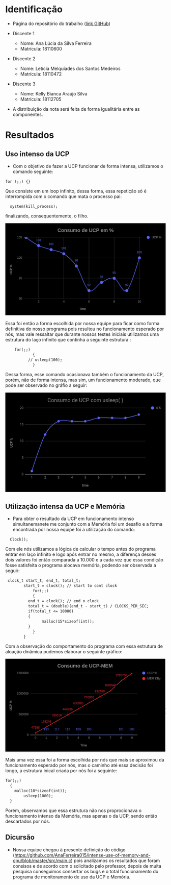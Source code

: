 # Identificação

* Página do repositório do trabalho ([link GitHub](https://github.com/AnaFerreira015/intense-use-of-memory-and-cpu/blob/master/REPORT.md))

* Discente 1
	* Nome: Ana Lúcia da Silva Ferreira
	* Matrícula: 18110600 
* Discente 2
	* Nome: Letícia Melquíades dos Santos Medeiros
	* Matrícula: 18110472
* Discente 3
	* Nome: Kelly Bianca Araújo Silva
	* Matrícula: 18112705
	
* A distribuição da nota será feita de forma igualitária entre as componentes.	
	
# Resultados

## Uso intenso da UCP

* Com o objetivo de fazer a UCP funcionar de forma intensa, utilizamos o comando seguinte:
```
for (;;) {}
```
Que consiste em um loop infinito, dessa forma, essa repetição só é interrompida com o comando que mata o processo pai:
````
  system(kill_process);
````
finalizando, consequentemente, o filho. 

![Uso de UCP](https://github.com/AnaFerreira015/intense-use-of-memory-and-cpu/blob/master/img/ucp.png)

Essa foi então a forma escolhida por nossa equipe para ficar como forma definitiva do nosso programa pois resultou no funcionamento esperado por nós, mas vale ressaltar que durante nossos testes iniciais utilizamos uma estrutura do laço infinito que continha a seguinte estrutura :
````
	for(;;)
  			{
          // usleep(100);
  			}
````
Dessa forma, esse comando ocasionava também o funcionamento da UCP, porém, não de forma intensa, mas sim, um funcionamento moderado, que pode ser observado no gráfio a seguir:

![Uso de UCP com o comando usleep](https://github.com/AnaFerreira015/intense-use-of-memory-and-cpu/blob/master/img/ucp-usleep.png?raw=true)


## Utilização intensa da UCP e Memória

* Para obter o resultado da UCP em funcionamento intenso simultanemanete me conjunto com a Memória foi um desafio e a forma encontrada por nossa equipe foi a utilização do comando:
````
  Clock();
````
Com ele nós utilizamos a lógica de calcular o tempo antes do programa entrar em laço infinito e logo após entrar no mesmo, a diferença desses dois valores foi então comparada a 10.000 e a cada vez que essa condição fosse satisfeita o programa alocava memória, podendo ser observada a seguir:
````
 clock_t start_t, end_t, total_t;
        start_t = clock(); // start to cont clock
  			for(;;)
  			{
          end_t = clock(); // end o clock
          total_t = (double)(end_t - start_t) / CLOCKS_PER_SEC;
          if(total_t <= 10000)
          {
            	malloc(15*sizeof(int));
          }
  			}
  		}
````
Com a observação do comportamento do programa com essa estrutura de aloação dinâmica pudemos elaborar o seguinte gráfico:

![Uso de UCP e MEM](https://github.com/AnaFerreira015/intense-use-of-memory-and-cpu/blob/master/img/ucp-mem.png)

Mais uma vez essa foi a forma escolhida por nós que mais se aproximou da funcionamento esperado por nós, mas o caminho até essa decisão foi longo, a estrutura inical criada por nós foi a seguinte:
````
for(;;)
  {
  	malloc(10*sizeof(int));
        usleep(1000);
  }
````
Porém, observamos que essa estrutura não nos proprocionava o funcionamento intenso da Memória, mas apenas o da UCP, sendo então descartados por nós.

## Dicursão

* Nossa equipe chegou à presente definição do código (https://github.com/AnaFerreira015/intense-use-of-memory-and-cpu/blob/master/src/main.c) pois analizamos os resultados que foram consisos e de acordo com o solicitado pelo professor, depois de muita pesquisa conseguimos consertar os bugs e o total funcionamento do programa de monitoramento de uso da UCP e Memória.
